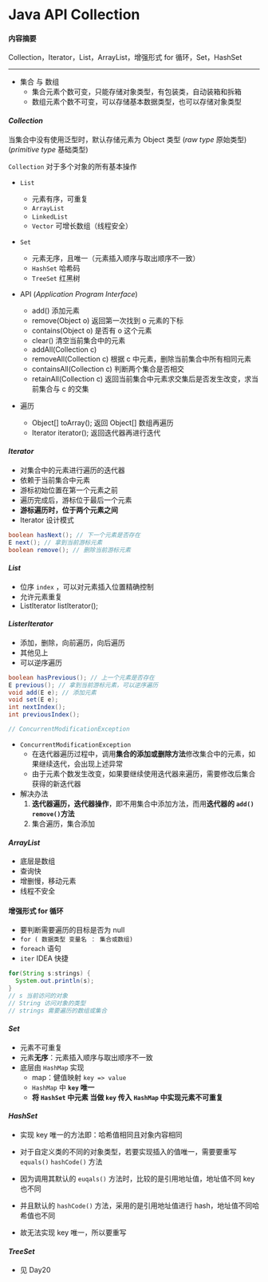 # Java API Collection

#### 内容摘要

Collection，Iterator，List，ArrayList，增强形式 for 循环，Set，HashSet

---

* 集合 与 数组
  * 集合元素个数可变，只能存储对象类型，有包装类，自动装箱和拆箱
  * 数组元素个数不可变，可以存储基本数据类型，也可以存储对象类型

#### *Collection*

当集合中没有使用泛型时，默认存储元素为 Object 类型 (*raw type* 原始类型) (*primitive type* 基础类型)

`Collection` <interface> 对于多个对象的所有基本操作

* `List` <interface>
  * 元素有序，可重复
  * `ArrayList`	
  * `LinkedList`
  * `Vector` 可增长数组（线程安全）

* `Set` <interface>
  * 元素无序，且唯一（元素插入顺序与取出顺序不一致）
  * `HashSet` 哈希码
  * `TreeSet` 红黑树
* API  (*Application Program Interface*)
  * add() 添加元素
  * remove(Object o) 返回第一次找到 o 元素的下标
  * contains(Object o) 是否有 o 这个元素
  * clear() 清空当前集合中的元素
  * addAll(Collection c) 
  * removeAll(Collection c) 根据 c 中元素，删除当前集合中所有相同元素
  * containsAll(Collection c) 判断两个集合是否相交
  * retainAll(Collection c) 返回当前集合中元素求交集后是否发生改变，求当前集合与 c 的交集
* 遍历
  * Object[] toArray(); 返回 Object[] 数组再遍历
  * Iterator iterator(); 返回迭代器再进行迭代

#### *Iterator* <interface>

* 对集合中的元素进行遍历的迭代器
* 依赖于当前集合中元素
* 游标初始位置在第一个元素之前
* 遍历完成后，游标位于最后一个元素
* **游标遍历时，位于两个元素之间**
* Iterator 设计模式

```Java
boolean hasNext(); // 下一个元素是否存在
E next(); // 拿到当前游标元素
boolean remove(); // 删除当前游标元素
```

#### *List*

* 位序 `index` ，可以对元素插入位置精确控制
* 允许元素重复
* ListIterator listIterator(); 

#### *ListerIterator*

* 添加，删除，向前遍历，向后遍历
* 其他见上
* 可以逆序遍历

```Java
boolean hasPrevious(); // 上一个元素是否存在
E previous(); // 拿到当前游标元素，可以逆序遍历
void add(E e); // 添加元素
void set(E e);
int nextIndex();
int previousIndex();

// ConcurrentModificationException
```

* `ConcurrentModificationException`
  * 在迭代器遍历过程中，调用**集合的添加或删除方法**修改集合中的元素，如果继续迭代，会出现上述异常
  * 由于元素个数发生改变，如果要继续使用迭代器来遍历，需要修改后集合获得的新迭代器
* 解决办法
  1. **迭代器遍历，迭代器操作**，即不用集合中添加方法，而用**迭代器的 `add()` `remove()`方法**
  2. 集合遍历，集合添加

#### *ArrayList*

* 底层是数组
* 查询快
* 增删慢，移动元素
* 线程不安全

#### 增强形式 for 循环

* 要判断需要遍历的目标是否为 null
* `for ( 数据类型 变量名 ： 集合或数组)`
* `foreach` 语句
* `iter` IDEA 快捷

```Java
for(String s:strings) {
  System.out.println(s);
}
// s 当前访问的对象
// String 访问对象的类型
// strings 需要遍历的数组或集合
```

#### *Set*

* 元素不可重复
* 元素**无序**：元素插入顺序与取出顺序不一致
* 底层由 `HashMap` 实现
  * map：健值映射 `key => value`  
  * `HashMap` 中 **`key` 唯一**
  * **将 `HashSet` 中元素 当做 `key` 传入 `HashMap` 中实现元素不可重复**

#### *HashSet*

* 实现 key 唯一的方法即：哈希值相同且对象内容相同


* 对于自定义类的不同的对象类型，若要实现插入的值唯一，需要要重写 `equals()`  `hashCode()` 方法
* 因为调用其默认的 `euqals()` 方法时，比较的是引用地址值，地址值不同 key 也不同
* 并且默认的 `hashCode()` 方法，采用的是引用地址值进行 hash，地址值不同哈希值也不同
* 故无法实现 key 唯一，所以要重写

#### *TreeSet*

* 见 Day20














